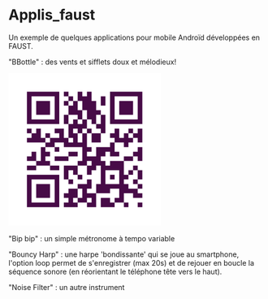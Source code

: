 # Applis_faust

Un exemple de quelques applications pour mobile Androïd développées en FAUST.

"BBottle" : des vents et sifflets doux et mélodieux!

![alt text](https://github.com/erabi/Applis_faust/blob/master/img/Unitag_QRCode_BBottle.png "BBottle pour Android")

"Bip bip" : un simple métronome à tempo variable

"Bouncy Harp" : une harpe 'bondissante' qui se joue au smartphone, l'option loop permet de s'enregistrer (max 20s) et de rejouer en boucle la séquence sonore (en réorientant le téléphone tête vers le haut).

"Noise Filter" : un autre instrument
